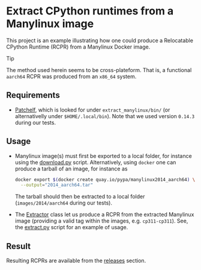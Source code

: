 # Extract CPython runtimes from a Manylinux image

This project is an example illustrating how one could produce a Relocatable
CPython Runtime (RCPR) from a Manylinux Docker image.

> [!TIP]
> The method used herein seems to be cross-plateform. That is, a functional
> `aarch64` RCPR was produced from an `x86_64` system.


## Requirements

- [Patchelf](https://github.com/NixOS/patchelf), which is looked for under
  `extract_manylinux/bin/` (or alternativelly under `$HOME/.local/bin`). Note
  that we used version `0.14.3` during our tests.


## Usage

- Manylinux image(s) must first be exported to a local folder, for instance
  using the [download.py](examples/download.py) script. Alternatively, using
  `docker` one can produce a tarball of an image, for instance as

  ```bash
  docker export $(docker create quay.io/pypa/manylinux2014_aarch64) \
    --output="2014_aarch64.tar"
  ```

  The tarball should then be extracted to a local folder (`images/2014/aarch64`
  during our tests).

- The [Extractor](extract_manylinux/extract.py#L50) class let us produce a RCPR
  from the extracted Manylinux image (providing a valid tag within the images,
  e.g. `cp311-cp311`). See, the [extract.py](examples/extract.py) script for an
  example of usage.

## Result

Resulting RCPRs are available from the
[releases](https://github.com/niess/extract-manylinux/releases/tag/rolling)
section.
